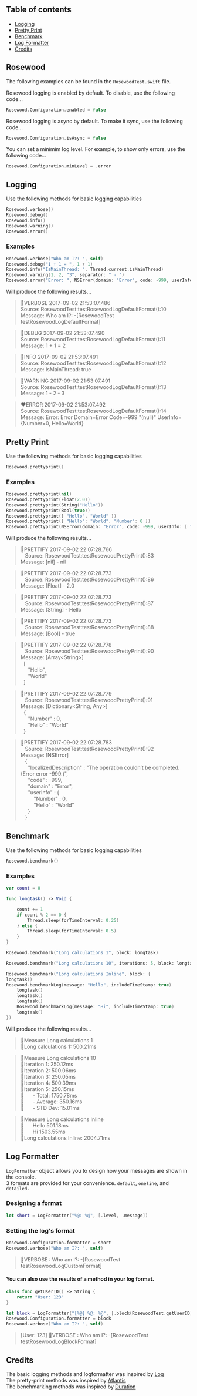 ## Table of contents 

* [Logging](#logging)
* [Pretty Print](#pretty-print)
* [Benchmark](#benchmark)
* [Log Formatter](#log-formatter)
* [Credits](#credits)





## Rosewood

The following examples can be found in the `RosewoodTest.swift` file.

Rosewood logging is enabled by default. To disable, use the following code...

```swift
Rosewood.Configuration.enabled = false
```

Rosewood logging is async by default. To make it sync, use the following code...

```swift
Rosewood.Configuration.isAsync = false
```

You can set a minimim log level. For example, to show only errors, use the following code...

```swift
Rosewood.Configuration.minLevel = .error
```




## Logging

Use the following methods for basic logging capabilities

```swift
Rosewood.verbose()
Rosewood.debug()
Rosewood.info()
Rosewood.warning()
Rosewood.error()
```


### Examples

```swift
Rosewood.verbose("Who am I?: ", self)
Rosewood.debug("1 + 1 = ", 1 + 1)
Rosewood.info("IsMainThread: ", Thread.current.isMainThread)
Rosewood.warning(1, 2, "3", separator: " - ")
Rosewood.error("Error: ", NSError(domain: "Error", code: -999, userInfo: [ "Hello": "World", "Number": 0 ]))
```

Will produce the following results...

> 💚VERBOSE  2017-09-02 21:53:07.486  
>  Source: RosewoodTest:testRosewoodLogDefaultFormat():10  
> Message: Who am I?:  -[RosewoodTest testRosewoodLogDefaultFormat]  

> 💜DEBUG    2017-09-02 21:53:07.490  
>  Source: RosewoodTest:testRosewoodLogDefaultFormat():11  
> Message: 1 + 1 =  2

> 💙INFO     2017-09-02 21:53:07.491  
>  Source: RosewoodTest:testRosewoodLogDefaultFormat():12  
> Message: IsMainThread:  true

> 💛WARNING  2017-09-02 21:53:07.491  
>  Source: RosewoodTest:testRosewoodLogDefaultFormat():13  
> Message: 1 - 2 - 3

> ❤️️ERROR    2017-09-02 21:53:07.492  
>  Source: RosewoodTest:testRosewoodLogDefaultFormat():14  
> Message: Error:  Error Domain=Error Code=-999 "(null)" UserInfo={Number=0, Hello=World}





## Pretty Print

Use the following methods for basic logging capabilities

```swift
Rosewood.prettyprint()
```


### Examples

```swift
Rosewood.prettyprint(nil)
Rosewood.prettyprint(Float(2.0))
Rosewood.prettyprint(String("Hello"))
Rosewood.prettyprint(Bool(true))
Rosewood.prettyprint([ "Hello", "World" ])
Rosewood.prettyprint([ "Hello": "World", "Number": 0 ])
Rosewood.prettyprint(NSError(domain: "Error", code: -999, userInfo: [ "Hello": "World", "Number": 0 ]))
```

Will produce the following results...

> 💖PRETTIFY 2017-09-02 22:07:28.766  
> &nbsp;&nbsp; Source: RosewoodTest:testRosewoodPrettyPrint():83  
> Message: [nil] - nil

> 💖PRETTIFY 2017-09-02 22:07:28.773  
> &nbsp;&nbsp; Source: RosewoodTest:testRosewoodPrettyPrint():86  
> Message: [Float] - 2.0

> 💖PRETTIFY 2017-09-02 22:07:28.773  
> &nbsp;&nbsp; Source: RosewoodTest:testRosewoodPrettyPrint():87  
> Message: [String] - Hello

> 💖PRETTIFY 2017-09-02 22:07:28.773  
> &nbsp;&nbsp; Source: RosewoodTest:testRosewoodPrettyPrint():88  
> Message: [Bool] - true

> 💖PRETTIFY 2017-09-02 22:07:28.778  
> &nbsp;&nbsp; Source: RosewoodTest:testRosewoodPrettyPrint():90  
> Message: [Array\<String>]  
> &nbsp; [  
> &nbsp;&nbsp;&nbsp;&nbsp; "Hello",  
> &nbsp;&nbsp;&nbsp;&nbsp; "World"  
> &nbsp; ]  

> 💖PRETTIFY 2017-09-02 22:07:28.779  
> &nbsp;&nbsp; Source: RosewoodTest:testRosewoodPrettyPrint():91  
> Message: [Dictionary\<String, Any>]  
> &nbsp; {  
> &nbsp;&nbsp;&nbsp;&nbsp; "Number" : 0,  
> &nbsp;&nbsp;&nbsp;&nbsp; "Hello" : "World"  
> &nbsp; }  

> 💖PRETTIFY 2017-09-02 22:07:28.783  
> &nbsp;&nbsp; Source: RosewoodTest:testRosewoodPrettyPrint():92  
> Message: [NSError]  
> &nbsp;&nbsp; {  
> &nbsp;&nbsp;&nbsp;&nbsp; "localizedDescription" : "The operation couldn’t be completed. (Error error -999.)",  
> &nbsp;&nbsp;&nbsp;&nbsp; "code" : -999,  
> &nbsp;&nbsp;&nbsp;&nbsp; "domain" : "Error",  
> &nbsp;&nbsp;&nbsp;&nbsp; "userInfo" : {  
> &nbsp;&nbsp;&nbsp;&nbsp;&nbsp;&nbsp;&nbsp;&nbsp; "Number" : 0,  
> &nbsp;&nbsp;&nbsp;&nbsp;&nbsp;&nbsp;&nbsp;&nbsp; "Hello" : "World"  
> &nbsp;&nbsp;&nbsp;&nbsp; }  
> &nbsp;&nbsp; }  





## Benchmark

Use the following methods for basic logging capabilities

```swift
Rosewood.benchmark()
```

### Examples

```swift
var count = 0

func longtask() -> Void {

    count += 1
    if count % 2 == 0 {
        Thread.sleep(forTimeInterval: 0.25)
    } else {
        Thread.sleep(forTimeInterval: 0.5)
    }
}

Rosewood.benchmark("Long calculations 1", block: longtask)

Rosewood.benchmark("Long calculations 10", iterations: 5, block: longtask)

Rosewood.benchmark("Long calculations Inline", block: {
longtask()
Rosewood.benchmarkLog(message: "Hello", includeTimeStamp: true)
    longtask()
    longtask()
    longtask()
    Rosewood.benchmarkLog(message: "Hi", includeTimeStamp: true)
    longtask()
})
```

Will produce the following results...

> 🖤Measure Long calculations 1  
> 🖤Long calculations 1: 500.21ms  

> 🖤Measure Long calculations 10  
> 🖤Iteration 1: 250.12ms  
> 🖤Iteration 2: 500.06ms  
> 🖤Iteration 3: 250.05ms  
> 🖤Iteration 4: 500.39ms  
> 🖤Iteration 5: 250.15ms  
> 🖤 &nbsp;&nbsp;&nbsp;&nbsp; - Total: 1750.78ms  
> 🖤 &nbsp;&nbsp;&nbsp;&nbsp; - Average: 350.16ms  
> 🖤 &nbsp;&nbsp;&nbsp;&nbsp; - STD Dev: 15.01ms  

> 🖤Measure Long calculations Inline  
> 🖤 &nbsp;&nbsp;&nbsp;&nbsp; Hello  501.18ms  
> 🖤 &nbsp;&nbsp;&nbsp;&nbsp; Hi  1503.55ms  
> 🖤Long calculations Inline: 2004.71ms  





## Log Formatter

`LogFormatter` object allows you to design how your messages are shown in the console.  
3 formats are provided for your convenience. `default`, `oneline`, and `detailed.`

### Designing a format
```swift    
let short = LogFormatter("%@: %@", [.level, .message])
```

### Setting the log's format

```swift
Rosewood.Configuration.formatter = short
Rosewood.verbose("Who am I?: ", self)
```

> 💚VERBOSE : Who am I?:  -[RosewoodTest testRosewoodLogCustomFormat]


#### You can also use the results of a method in your log format.

```swift
class func getUserID() -> String {
    return "User: 123"
}

let block = LogFormatter("[%@] %@: %@", [.block(RosewoodTest.getUserID), .level, .message])
Rosewood.Configuration.formatter = block
Rosewood.verbose("Who am I?: ", self)
```

> [User: 123] 💚VERBOSE : Who am I?:  -[RosewoodTest testRosewoodLogBlockFormat]





## Credits

The basic logging methods and logformatter was inspired by [Log](https://github.com/delba/Log)  
The pretty-print methods was inspired by [Atlantis](https://github.com/DrewKiino/Atlantis)  
The benchmarking methods was inspired by [Duration](https://github.com/SwiftStudies/Duration)

